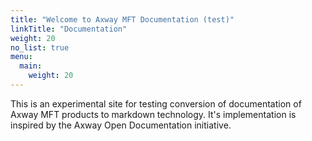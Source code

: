 ```yaml
---
title: "Welcome to Axway MFT Documentation (test)"
linkTitle: "Documentation"
weight: 20
no_list: true
menu:
  main:
    weight: 20
---
```


This is an experimental site for testing conversion of documentation of Axway MFT products to markdown technology. It's implementation is inspired by the Axway Open Documentation initiative.  
